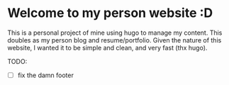# Welcome to my person website :D
This is a personal project of mine using hugo to manage my content. This doubles as my person blog and resume/portfolio. Given the nature of this website, I wanted it to be simple and clean, and very fast (thx hugo).

TODO:
- [ ] fix the damn footer